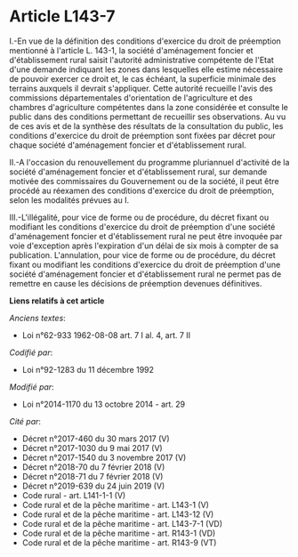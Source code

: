 # Article L143-7

I.-En vue de la définition des conditions d'exercice du droit de préemption mentionné à l'article L. 143-1, la société
d'aménagement foncier et d'établissement rural saisit l'autorité administrative compétente de l'Etat d'une demande indiquant
les zones dans lesquelles elle estime nécessaire de pouvoir exercer ce droit et, le cas échéant, la superficie minimale des
terrains auxquels il devrait s'appliquer. Cette autorité recueille l'avis des commissions départementales d'orientation de
l'agriculture et des chambres d'agriculture compétentes dans la zone considérée et consulte le public dans des conditions
permettant de recueillir ses observations. Au vu de ces avis et de la synthèse des résultats de la consultation du public,
les conditions d'exercice du droit de préemption sont fixées par décret pour chaque société d'aménagement foncier et
d'établissement rural. 

II.-A l'occasion du renouvellement du programme pluriannuel d'activité de la société d'aménagement foncier et d'établissement
rural, sur demande motivée des commissaires du Gouvernement ou de la société, il peut être procédé au réexamen des conditions
d'exercice du droit de préemption, selon les modalités prévues au I. 

III.-L'illégalité, pour vice de forme ou de procédure, du décret fixant ou modifiant les conditions d'exercice du droit de
préemption d'une société d'aménagement foncier et d'établissement rural ne peut être invoquée par voie d'exception après
l'expiration d'un délai de six mois à compter de sa publication. L'annulation, pour vice de forme ou de procédure, du décret
fixant ou modifiant les conditions d'exercice du droit de préemption d'une société d'aménagement foncier et d'établissement
rural ne permet pas de remettre en cause les décisions de préemption devenues définitives.

**Liens relatifs à cet article**

_Anciens textes_:

  - Loi n°62-933 1962-08-08 art. 7 I al. 4, art. 7 II

_Codifié par_:

  - Loi n°92-1283 du 11 décembre 1992

_Modifié par_:

  - Loi n°2014-1170 du 13 octobre 2014 - art. 29

_Cité par_:

  - Décret n°2017-460 du 30 mars 2017 (V)
  - Décret n°2017-1030 du 9 mai 2017 (V)
  - Décret n°2017-1540 du 3 novembre 2017 (V)
  - Décret n°2018-70 du 7 février 2018 (V)
  - Décret n°2018-71 du 7 février 2018 (V)
  - Décret n°2019-639 du 24 juin 2019 (V)
  - Code rural - art. L141-1-1 (V)
  - Code rural et de la pêche maritime - art. L143-1 (V)
  - Code rural et de la pêche maritime - art. L143-12 (V)
  - Code rural et de la pêche maritime - art. L143-7-1 (VD)
  - Code rural et de la pêche maritime - art. R143-1 (VD)
  - Code rural et de la pêche maritime - art. R143-9 (VT)
